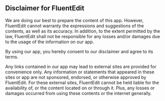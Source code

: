 <h2>Disclaimer for FluentEdit</h2>

<p>We are doing our best to prepare the content of this app. However, FluentEdit cannot warranty the expressions and suggestions of the contents, as well as its accuracy. In addition, to the extent permitted by the law, FluentEdit shall not be responsible for any losses and/or damages due to the usage of the information on our app. </p>

<p>By using our app, you hereby consent to our disclaimer and agree to its terms.</p>

<p>Any links contained in our app may lead to external sites are provided for convenience only. Any information or statements that appeared in these sites or app are not sponsored, endorsed, or otherwise approved by FluentEdit. For these external sites, FluentEdit cannot be held liable for the availability of, or the content located on or through it. Plus, any losses or damages occurred from using these contents or the internet generally.</p>
